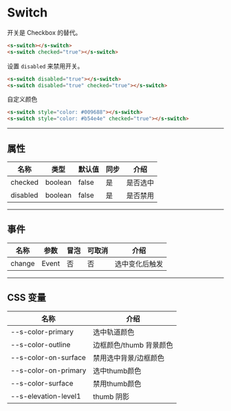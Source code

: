 # Switch

开关是 Checkbox 的替代。

```html preview
<s-switch></s-switch>
<s-switch checked="true"></s-switch>
```

设置 `disabled` 来禁用开关。

```html preview
<s-switch disabled="true"></s-switch>
<s-switch disabled="true" checked="true"></s-switch>
```

自定义颜色

```html preview
<s-switch style="color: #009688"></s-switch>
<s-switch style="color: #b54e4e" checked="true"></s-switch>
```

---

## 属性

| 名称     | 类型     | 默认值 | 同步 | 介绍     |
| -------- | ------- | ------ | ---- | ------- |
| checked  | boolean | false  | 是   | 是否选中 | 
| disabled | boolean | false  | 是   | 是否禁用 |

---

## 事件


| 名称   | 参数   | 冒泡 | 可取消 | 介绍          |
| ------ |------ |------|------ |-------------- |
| change | Event | 否   | 否     | 选中变化后触发 |

---

## CSS 变量

| 名称                                | 介绍                    |
| ----------------------------------- | ---------------------- |
| --s-color-primary                   | 选中轨道颜色            |
| --s-color-outline                   | 边框颜色/thumb 背景颜色 |
| --s-color-on-surface                | 禁用选中背景/边框颜色    |
| --s-color-on-primary                | 选中thumb颜色           |
| --s-color-surface                   | 禁用thumb颜色           |
| --s-elevation-level1                | thumb 阴影             |